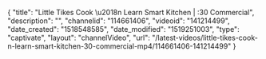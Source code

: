 {
    "title": "Little Tikes Cook \u2018n Learn Smart Kitchen | :30 Commercial",
    "description": "",
    "channelid": "114661406",
    "videoid": "141214499",
    "date_created": "1518548585",
    "date_modified": "1519251003",
    "type": "captivate",
    "layout": "channelVideo",
    "url": "\/latest-videos\/little-tikes-cook-n-learn-smart-kitchen-30-commercial-mp4\/114661406-141214499"
}